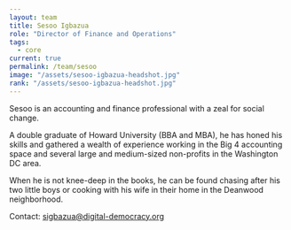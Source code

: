 ```yaml
---
layout: team
title: Sesoo Igbazua
role: "Director of Finance and Operations"
tags:
  - core
current: true
permalink: /team/sesoo
image: "/assets/sesoo-igbazua-headshot.jpg"
rank: "/assets/sesoo-igbazua-headshot.jpg"
---
```


Sesoo is an accounting and finance professional with a zeal for social change.

A double graduate of Howard University (BBA and MBA), he has honed his skills and gathered a wealth of experience working in the Big 4 accounting space and several large and medium-sized non-profits in the Washington DC area.

When he is not knee-deep in the books, he can be found chasing after his two little boys or cooking with his wife in their home in the Deanwood neighborhood.

Contact: [sigbazua@digital-democracy.org](mailto:sigbazua@digital-democracy.org)
